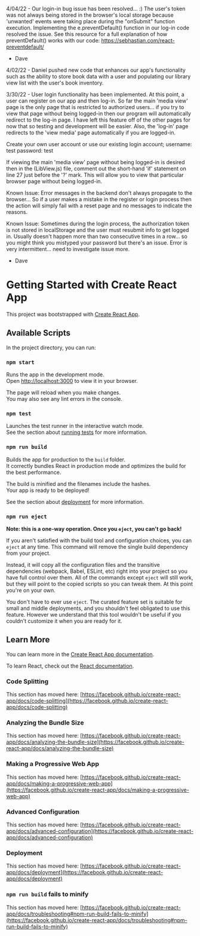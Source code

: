 4/04/22 - Our login-in bug issue has been resolved... :) The user's token was not always being stored in the browser's local storage because 'unwanted' events were taking place during the "onSubmit" function execution. Implementing the e.preventDefault() function in our log-in code resolved the issue. See this resource for a full explanation of how preventDefault() works with our code: https://sebhastian.com/react-preventdefault/

- Dave

4/02/22 - Daniel pushed new code that enhances our app's functionality such as the ability to store book data with a user and populating our library view list with the user's book inventory.

3/30/22 - User login functionality has been implemented. At this point, a user can register on our app and then log-in. So far the main 'media view' page is the only page that is restricted to authorized users... if you try to view that page without being logged-in then our program will automatically redirect to the log-in page. I have left this feature off of the other pages for now that so testing and development will be easier. Also, the 'log-in' page redirects to the 'view media' page automatically if you are logged-in.

Create your own user account or use our existing login account; username: test   password: test

If viewing the main 'media view' page without being logged-in is desired then in the (LibView.js) file, comment out the short-hand 'if' statement on line 27 just before the '?' mark. This will allow you to view that particular browser page without being logged-in.

Known Issue: Error messages in the backend don't always propagate to the browser... So if a user makes a mistake in the register or login process then the action will simply fail with a reset page and no messages to indicate the reasons.

Known Issue: Sometimes during the login process, the authorization token is not stored in localStorage and the user must resubmit info to get logged in. Usually doesn't happen more than two consecutive times in a row... so you might think you mistyped your password but there's an issue. Error is very intermittent... need to investigate issue more.

- Dave


















# Getting Started with Create React App

This project was bootstrapped with [Create React App](https://github.com/facebook/create-react-app).

## Available Scripts

In the project directory, you can run:

### `npm start`

Runs the app in the development mode.\
Open [http://localhost:3000](http://localhost:3000) to view it in your browser.

The page will reload when you make changes.\
You may also see any lint errors in the console.

### `npm test`

Launches the test runner in the interactive watch mode.\
See the section about [running tests](https://facebook.github.io/create-react-app/docs/running-tests) for more information.

### `npm run build`

Builds the app for production to the `build` folder.\
It correctly bundles React in production mode and optimizes the build for the best performance.

The build is minified and the filenames include the hashes.\
Your app is ready to be deployed!

See the section about [deployment](https://facebook.github.io/create-react-app/docs/deployment) for more information.

### `npm run eject`

**Note: this is a one-way operation. Once you `eject`, you can't go back!**

If you aren't satisfied with the build tool and configuration choices, you can `eject` at any time. This command will remove the single build dependency from your project.

Instead, it will copy all the configuration files and the transitive dependencies (webpack, Babel, ESLint, etc) right into your project so you have full control over them. All of the commands except `eject` will still work, but they will point to the copied scripts so you can tweak them. At this point you're on your own.

You don't have to ever use `eject`. The curated feature set is suitable for small and middle deployments, and you shouldn't feel obligated to use this feature. However we understand that this tool wouldn't be useful if you couldn't customize it when you are ready for it.

## Learn More

You can learn more in the [Create React App documentation](https://facebook.github.io/create-react-app/docs/getting-started).

To learn React, check out the [React documentation](https://reactjs.org/).

### Code Splitting

This section has moved here: [https://facebook.github.io/create-react-app/docs/code-splitting](https://facebook.github.io/create-react-app/docs/code-splitting)

### Analyzing the Bundle Size

This section has moved here: [https://facebook.github.io/create-react-app/docs/analyzing-the-bundle-size](https://facebook.github.io/create-react-app/docs/analyzing-the-bundle-size)

### Making a Progressive Web App

This section has moved here: [https://facebook.github.io/create-react-app/docs/making-a-progressive-web-app](https://facebook.github.io/create-react-app/docs/making-a-progressive-web-app)

### Advanced Configuration

This section has moved here: [https://facebook.github.io/create-react-app/docs/advanced-configuration](https://facebook.github.io/create-react-app/docs/advanced-configuration)

### Deployment

This section has moved here: [https://facebook.github.io/create-react-app/docs/deployment](https://facebook.github.io/create-react-app/docs/deployment)

### `npm run build` fails to minify

This section has moved here: [https://facebook.github.io/create-react-app/docs/troubleshooting#npm-run-build-fails-to-minify](https://facebook.github.io/create-react-app/docs/troubleshooting#npm-run-build-fails-to-minify)
